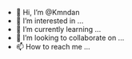 - 👋 Hi, I’m @Kmndan
- 👀 I’m interested in ...
- 🌱 I’m currently learning ...
- 💞️ I’m looking to collaborate on ...
- 📫 How to reach me ...

<!---
Kmndan/Kmndan is a ✨ special ✨ repository because its `README.md` (this file) appears on your GitHub profile.
You can click the Preview link to take a look at your changes.
--->
